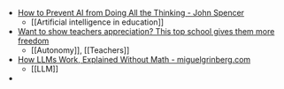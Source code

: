 - [How to Prevent AI from Doing All the Thinking - John Spencer](https://spencerauthor.com/cognitive-atrophy/)
	- [[Artificial intelligence in education]]
- [Want to show teachers appreciation? This top school gives them more freedom](https://phys.org/news/2024-05-teachers-school-freedom.html)
	- [[Autonomy]], [[Teachers]]
- [How LLMs Work, Explained Without Math - miguelgrinberg.com](https://blog.miguelgrinberg.com/post/how-llms-work-explained-without-math)
	- [[LLM]]
-